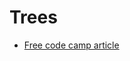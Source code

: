 # Trees

- [Free code camp article](https://www.freecodecamp.org/news/all-you-need-to-know-about-tree-data-structures-bceacb85490c/)
